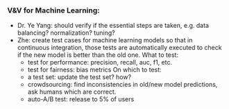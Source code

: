 ### V&V for Machine Learning:
 - Dr. Ye Yang: should verify if the essential steps are taken, e.g. data balancing? normalization? tuning?
 - Zhe: create test cases for machine learning models so that in continuous integration, those tests are automatically executed to check if the new model is better than the old one.
   What to test:
   + test for performance: precision, recall, auc, f1, etc.
   + test for fairness: bias metrics
   On which to test:
   + a test set: update the test set? how?
   + crowdsourcing: find inconsistencies in old/new model predictions, ask humans which are correct.
   + auto-A/B test: release to 5% of users

